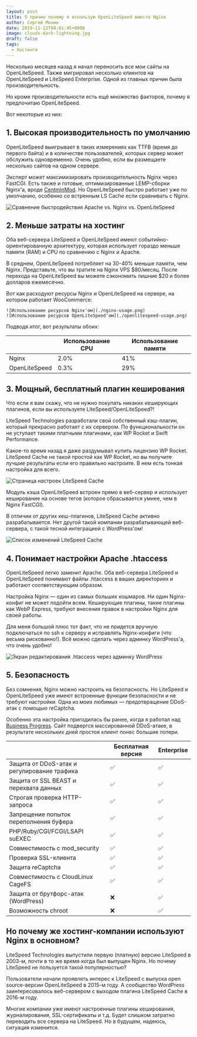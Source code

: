 ```yaml
---
layout: post
title: 5 причин почему я использую OpenLiteSpeed вместо Nginx
author: Сергей Монин
date: 2019-11-22T04:01:45+0000
image: clouds-dark-lightning.jpg
draft: false
tags: 
  - Хостинги
---
```


Несколько месяцев назад я начал переносить все мои сайты на OpenLiteSpeed. Также мигрировал несколько клиентов на OpenLiteSpeed и LiteSpeed Enterprise. Одной из главных причин была производительность.

Но кроме производительности есть ещё множество факторов, почему я предпочитаю OpenLiteSpeed.

Вот некоторые из них:

## 1. Высокая производительность по умолчанию

OpenLiteSpeed выигрывает в таких измерениях как TTFB (время до первого байта) и в количестве пользователей, которых сервер может обслужить одновременно. Очень удобно, если вы размещаете несколько сайтов на одном сервере.

Эксперт может максимизировать производительность Nginx через FastCGI. Есть также и готовые, оптимизированные LEMP-сборки Nginx'а, вроде [CentminMod](https://centminmod.com/). Но OpenLiteSpeed быстро работает уже по умолчанию, особенно со встренным LS Cache если сравнивать с Nginx.

![Сравнение быстродействия Apache vs. Nginx vs. OpenLiteSpeed](./bench.jpg)

## 2. Меньше затраты на хостинг

Оба веб-сервера LiteSpeed и OpenLiteSpeed имеют событийно-ориентированную архитектуру, которая использует гораздо меньше памяти (RAM) и CPU по сравнению с Nginx и Apache.

В среднем, OpenLiteSpeed потребляет на 30-40% меньше памяти, чем Nginx. Представьте, что вы тратите на Nginx VPS $80/месяц. После перехода на OpenLiteSpeed вы можете сэкономить лишние $20 и более долларов ежемесячно.

Вот как расходуют ресурсы Nginx и OpenLiteSpeed на сервере, на котором работает WooCommerce:

```grid|2
![Использование ресурсов Nginx'ом](./nginx-usage.png)
![Использование ресурсов OpenLiteSpeed'ом](./openlitespeed-usage.png)
```

Подводя итог, вот результаты обоих:

|               | Использование CPU | Использование памяти |
|---------------|-------------------|----------------------|
| Nginx         | 2.0%              | 41%                  |
| OpenLiteSpeed | 0.3%              | 29%                  |

## 3. Мощный, бесплатный плагин кеширования

Что если я вам скажу, что не нужно покупать никаких кеширующих плагинов, если вы используете LiteSpeed/OpenLiteSpeed?!

LiteSpeed Technologies разработали свой собственный кэш-плагин, который прекрасно работает с их сервером. По функциональности он не уступает такими платными плагинами, как WP Rocket и Swift Performance.

Какое-то время назад я даже раздумывал купить лицензию WP Rocket. LiteSpeed Cache не такой простой как WP Rocket, но вы получите лучшие результаты если его правильно настроите. В нем есть тонкая настройка для всего.

![Страница настроек LiteSpeed Cache](./litespeed-cache.png)

Модуль кэша OpenLiteSpeed встроен прямо в веб-сервер и использует кеширование на основе тегов (которое сбрасывается умнее, чем в Nginx FastCGI).

В отличии от других кеш-плагинов, LiteSpeed Сache активно разрабатывается. Нет другой такой компании разрабатывающей веб-сервера, с такой тесной интеграцией с WordPress'ом!

![Список изменений LiteSpeed Cache](./litespeed-cache-changelog.png)

## 4. Понимает настройки Apache .htaccess

OpenLiteSpeed легко заменит Apache. Оба веб-сервера LiteSpeed и OpenLiteSpeed понимают файлы .htaccess в ваших директориях и работают соответствующим образом.

Настройка Nginx — один из самых больших кошмаров. Ни один Nginx-конфиг не может подойти всем. Кеширующие плагины, такие плагины как WebP Express, требуют внесения правок в настройки Nginx для своей работы.

Для меня большой плюс тот факт, что не придется вручную подключаться по ssh к серверу и исправлять Nginx-конфиги (что весьма рискованно!). Всё можно сделать через админку WordPress'а, что очень удобно!  

![Экран редактирования .htaccess через админку WordPress](./htaccess.png)

## 5. Безопасность

Без сомнения, Nginx можно настроить на безопасность. Но LiteSpeed и OpenLiteSpeed уже имеют встроенные функции безопасности и не требуют настройки. Одна из моих любимых — предотвращение DDoS-атак с помощью reCaptcha.

Особенно эта настройка пригодилась бы ранее, когда я работал над [Business Progress](http://businessprogress.eu/). Сайт подвергся массированной DDoS-атаке, в результате нескольких дней простоя клиент понес большие потери.    

|                                             | Бесплатная версия | Enterprise |
|---------------------------------------------|-------------------|------------|
| Защита от DDoS-атак и регулирование трафика | ✅                 | ✅          |
| Защита от SSL BEAST и перехвата данных      | ✅                 | ✅          |
| Строгая проверка HTTP-запроса               | ✅                 | ✅          |
| Запрещение попыток переполнения буфера      | ✅                 | ✅          |
| PHP/Ruby/CGI/FCGI/LSAPI suEXEC              | ✅                 | ✅          |
| Совместимость с mod_security                | ✅                 | ✅          |
| Проверка SSL-клиента                        | ✅                 | ✅          |
| Защита reCaptcha                            | ✅                 | ✅          |
| Совместимость с CloudLinux CageFS           | ✅                 | ✅          |
| Защита от брутфорс-атак (WordPress)         | ❌                 | ✅          |
| Возможность chroot                          | ❌                 | ✅          |

## Но почему же хостинг-компании используют Nginx в основном?

LiteSpeed Technologies выпустили первую (платную) версию LiteSpeed в 2003-м, почти в то же время когда был выпущен Nginx. Но почему LiteSpeed не пользуется такой популярностью?

Пользователи начали проявлять интерес к LiteSpeed с выпуска open source-версии OpenLiteSpeed в 2015-м году. А сообщество WordPress заинтересовалось веб-сервером с выходом плагина LiteSpeed Cache в 2016-м году.

Многие компании уже имеют настроенные плагины кеширования, журналирования, SSL-сертификаты и т.д. Будет слишком затратно переводить все сервера на LiteSpeed. Но в будущем, надеюсь, ситуация изменится.

 
